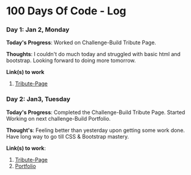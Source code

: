 # 100 Days Of Code - Log

### Day 1: Jan 2, Monday

**Today's Progress**: Worked on Challenge-Build Tribute Page.

**Thoughts**: I couldn't do much today and struggled with basic html and bootstrap. Looking forward to doing more tomorrow.

**Link(s) to work**
1. [Tribute-Page](http://codepen.io/divyanshg1207/full/aBRdwj/)

### Day 2: Jan3, Tuesday

**Today's Progress**: Completed the Challenge-Build Tribute Page. Started Working on next challenge-Build Portfolio.

**Thought's**: Feeling better than yesterday upon getting some work done. Have long way to go till CSS & Bootstrap mastery.

**Link(s) to work**:
1. [Tribute-Page](http://codepen.io/divyanshg1207/full/aBRdwj/)
2. [Portfolio](http://codepen.io/divyanshg1207/full/jyOWvB/)


